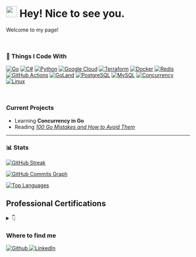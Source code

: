 <h1><img src="https://emojis.slackmojis.com/emojis/images/1531849430/4246/blob-sunglasses.gif?1531849430" width="30"/> Hey! Nice to see you.</h1>
Welcome to my page! 

&nbsp;
### 🧰 Things I Code With
[![Go](https://img.shields.io/badge/Go-00ADD8?style=for-the-badge&logo=go&logoColor=ffffff)](#)
[![C#](https://img.shields.io/badge/C%23-C%23?style=for-the-badge&logo=csharp&color=blue)](#)
[![Python](https://img.shields.io/badge/python-3670A0?style=for-the-badge&logo=python&logoColor=ffdd54)](#)
[![Google Cloud](https://img.shields.io/badge/GoogleCloud-%23FFD700?style=for-the-badge&logo=googlecloud)](#)
[![Terraform](https://img.shields.io/badge/Terraform-message?style=for-the-badge&logo=terraform)](#)
[![Docker](https://img.shields.io/badge/Docker-2496ED?style=for-the-badge&logo=docker&logoColor=ffffff)](#)
[![Redis](https://img.shields.io/badge/Redis-DC382D?style=for-the-badge&logo=Redis&logoColor=ffffff)](#)
[![GitHub Actions](https://img.shields.io/badge/githubactions-2088FF?style=for-the-badge&logo=githubactions&logoColor=FFFFFF)](#)
[![GoLand](https://img.shields.io/badge/GoLand-000000?style=for-the-badge&logo=GoLand&logoColor=ffffff)](#)
[![PostgreSQL](https://img.shields.io/badge/PostgreSQL-4169E1?style=for-the-badge&logo=PostgreSQL&logoColor=ffffff)](#)
[![MySQL](https://img.shields.io/badge/MySQL-4479A1?style=for-the-badge&logo=MySQL&logoColor=ffffff)](#)
[![Concurrency](https://img.shields.io/badge/Concurrency-333333?style=for-the-badge)](#)
[![Linux](https://img.shields.io/badge/Linux-FCC624?style=for-the-badge&logo=linux&logoColor=black)](#)



&nbsp;
### Current Projects
- Learning **Concurrency in Go**
- Reading *[100 Go Mistakes and How to Avoid Them](https://www.manning.com/books/100-go-mistakes-and-how-to-avoid-them)*

---


### 📊 Stats
[![GitHub Streak](https://streak-stats.demolab.com?user=rojerdu-dev&theme=gruvbox&date_format=%5BY%20%5DM%20j)](https://git.io/streak-stats)

<a href="http://www.github.com/rojerdu-dev"><img src="https://github-readme-activity-graph.cyclic.app/graph?username=rojerdu-dev&bg_color=1c1917&color=ffffff&line=0891b2&point=ffffff&area_color=1c1917&area=true&hide_border=true&custom_title=GitHub%20Commits%20Graph" alt="GitHub Commits Graph" /></a>

<a href="https://github.com/rojerdu-dev" align="left"><img src="https://github-readme-stats.vercel.app/api/top-langs/?username=rojerdu-dev&langs_count=10&title_color=ffffff&text_color=ffffff&icon_color=0891b2&bg_color=1c1917&hide_border=true&locale=en&custom_title=Top%20%Languages" alt="Top Languages" /></a>



## Professional Certifications
<details>
<summary>👇</summary>

- [Google Cloud Certified Associate Cloud Engineer](https://google.accredible.com/cbf33d9f-b441-4326-98f3-1bd9367af9f5)
- [HashiCorp Certified: Terraform Associate (003)](https://www.credly.com/earner/earned/badge/f95d3d04-0e6f-4b01-aebb-8b96a0ff5524)
- [Snowflake SnowPro Core](https://www.credly.com/earner/earned/badge/a7f31024-e9c7-4f5c-b683-497253bb8485)
- [Linux Professional Institute](https://cs.lpi.org/caf/Xamman/certification/verify/LPI000555554/dgs93kc25q)

</details>




<h3>Where to find me</h3>
<p>
  <a href="https://github.com/rojerdu-dev" target="_blank">
    <img alt="Github" src="https://img.shields.io/badge/GitHub-%2312100E.svg?&style=for-the-badge&logo=Github&logoColor=white" />
  </a>
  <a href="https://www.linkedin.com/in/rojerdu" target="_blank">
    <img alt="LinkedIn" src="https://img.shields.io/badge/linkedin-%230077B5.svg?&style=for-the-badge&logo=linkedin&logoColor=white" />
  </a>
</p>

          




          
          

          


        
          


          
          
          
